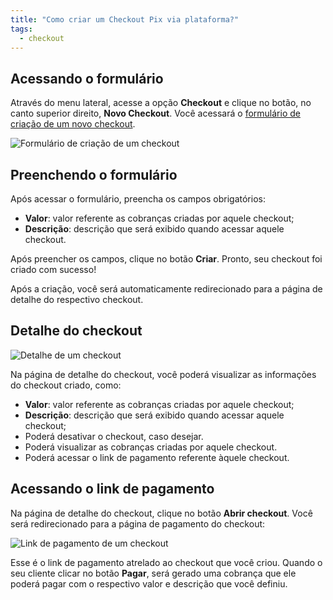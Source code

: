 ```yaml
---
title: "Como criar um Checkout Pix via plataforma?"
tags:
  - checkout
---
```


## Acessando o formulário

Através do menu lateral, acesse a opção **Checkout** e clique no botão, no canto superior direito,
**Novo Checkout**. Você acessará o [formulário de criação de um novo checkout](https://app.woovi.com.br/home/checkouts/list).

![Formulário de criação de um checkout](./__assets__/checkout-create-form.png)

## Preenchendo o formulário

Após acessar o formulário, preencha os campos obrigatórios:

- **Valor**: valor referente as cobranças criadas por aquele checkout;
- **Descrição**: descrição que será exibido quando acessar aquele checkout.

Após preencher os campos, clique no botão **Criar**. Pronto,
seu checkout foi criado com sucesso!

Após a criação, você será automaticamente redirecionado para a página de detalhe do respectivo checkout.

## Detalhe do checkout

![Detalhe de um checkout](./__assets__/checkout-detail.png)

Na página de detalhe do checkout, você poderá visualizar as informações do checkout criado, como:

- **Valor**: valor referente as cobranças criadas por aquele checkout;
- **Descrição**: descrição que será exibido quando acessar aquele checkout;
- Poderá desativar o checkout, caso desejar.
- Poderá visualizar as cobranças criadas por aquele checkout.
- Poderá acessar o link de pagamento referente àquele checkout.

## Acessando o link de pagamento

Na página de detalhe do checkout, clique no botão **Abrir checkout**.
Você será redirecionado para a página de pagamento do checkout:

![Link de pagamento de um checkout](./__assets__/checkout-payment-link.png)

Esse é o link de pagamento atrelado ao checkout que você criou.
Quando o seu cliente clicar no botão **Pagar**, será gerado uma
cobrança que ele poderá pagar com o respectivo valor e descrição
que você definiu.
